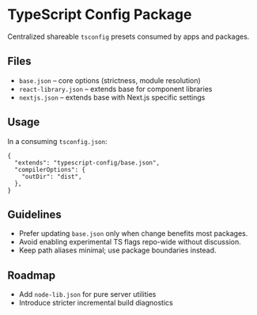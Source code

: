# TypeScript Config Package

Centralized shareable `tsconfig` presets consumed by apps and packages.

## Files

- `base.json` – core options (strictness, module resolution)
- `react-library.json` – extends base for component libraries
- `nextjs.json` – extends base with Next.js specific settings

## Usage

In a consuming `tsconfig.json`:

```jsonc
{
  "extends": "typescript-config/base.json",
  "compilerOptions": {
    "outDir": "dist",
  },
}
```

## Guidelines

- Prefer updating `base.json` only when change benefits most packages.
- Avoid enabling experimental TS flags repo-wide without discussion.
- Keep path aliases minimal; use package boundaries instead.

## Roadmap

- Add `node-lib.json` for pure server utilities
- Introduce stricter incremental build diagnostics

